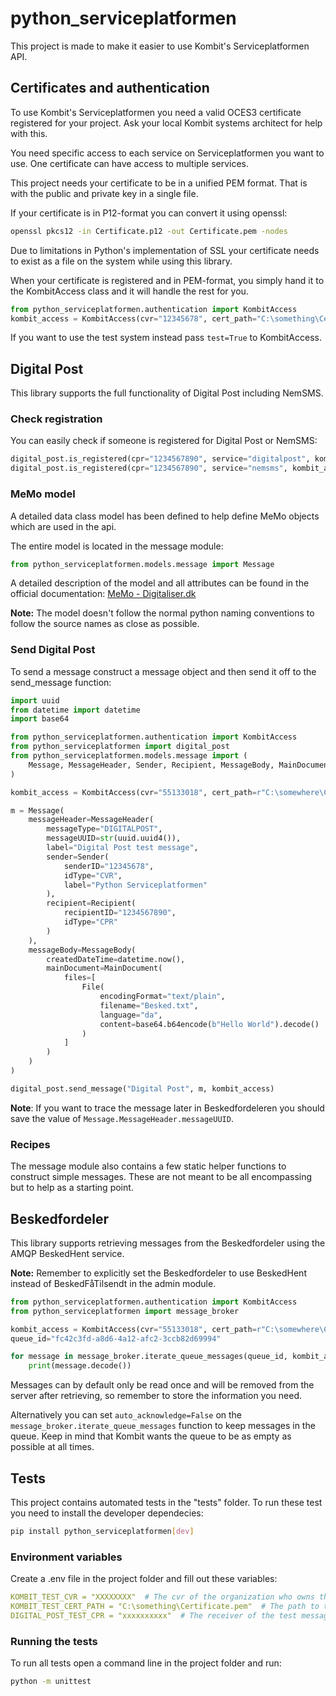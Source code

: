 # python_serviceplatformen

This project is made to make it easier to use Kombit's Serviceplatformen API.

## Certificates and authentication

To use Kombit's Serviceplatformen you need a valid OCES3 certificate registered for your project.
Ask your local Kombit systems architect for help with this.

You need specific access to each service on Serviceplatformen you want to use.
One certificate can have access to multiple services.

This project needs your certificate to be in a unified PEM format. That is
with the public and private key in a single file.

If your certificate is in P12-format you can convert it using openssl:

```bash
openssl pkcs12 -in Certificate.p12 -out Certificate.pem -nodes
```

Due to limitations in Python's implementation of SSL your certificate needs to exist as
a file on the system while using this library.

When your certificate is registered and in PEM-format, you simply hand it to the KombitAccess
class and it will handle the rest for you.

```python
from python_serviceplatformen.authentication import KombitAccess
kombit_access = KombitAccess(cvr="12345678", cert_path="C:\something\Certificate.pem", test=False)
```

If you want to use the test system instead pass `test=True` to KombitAccess.

## Digital Post

This library supports the full functionality of Digital Post including NemSMS.

### Check registration

You can easily check if someone is registered for Digital Post or NemSMS:

```python
digital_post.is_registered(cpr="1234567890", service="digitalpost", kombit_access=kombit_access)
digital_post.is_registered(cpr="1234567890", service="nemsms", kombit_access=kombit_access)
```

### MeMo model

A detailed data class model has been defined to help define MeMo objects which are used
in the api.

The entire model is located in the message module:

```python
from python_serviceplatformen.models.message import Message
```

A detailed description of the model and all attributes can be found in the official documentation:
[MeMo - Digitaliser.dk](https://digitaliser.dk/digital-post/vejledninger/memo)

**Note:** The model doesn't follow the normal python naming conventions to follow the source names as close as possible.

### Send Digital Post

To send a message construct a message object and then send it off to the send_message function:

```python
import uuid
from datetime import datetime
import base64

from python_serviceplatformen.authentication import KombitAccess
from python_serviceplatformen import digital_post
from python_serviceplatformen.models.message import (
    Message, MessageHeader, Sender, Recipient, MessageBody, MainDocument, File
)

kombit_access = KombitAccess(cvr="55133018", cert_path=r"C:\somewhere\Certificate.pem")

m = Message(
    messageHeader=MessageHeader(
        messageType="DIGITALPOST",
        messageUUID=str(uuid.uuid4()),
        label="Digital Post test message",
        sender=Sender(
            senderID="12345678",
            idType="CVR",
            label="Python Serviceplatformen"
        ),
        recipient=Recipient(
            recipientID="1234567890",
            idType="CPR"
        )
    ),
    messageBody=MessageBody(
        createdDateTime=datetime.now(),
        mainDocument=MainDocument(
            files=[
                File(
                    encodingFormat="text/plain",
                    filename="Besked.txt",
                    language="da",
                    content=base64.b64encode(b"Hello World").decode()
                )
            ]
        )
    )
)

digital_post.send_message("Digital Post", m, kombit_access)
```

**Note**: If you want to trace the message later in Beskedfordeleren you should save the value of
`Message.MessageHeader.messageUUID`.

### Recipes

The message module also contains a few static helper functions to construct simple messages. These are not meant to
be all encompassing but to help as a starting point.

## Beskedfordeler

This library supports retrieving messages from the Beskedfordeler using the AMQP BeskedHent service.

**Note:** Remember to explicitly set the Beskedfordeler to use BeskedHent instead of BeskedFåTilsendt in the admin module.

```python
from python_serviceplatformen.authentication import KombitAccess
from python_serviceplatformen import message_broker

kombit_access = KombitAccess(cvr="55133018", cert_path=r"C:\somewhere\Certificate.pem")
queue_id="fc42c3fd-a8d6-4a12-afc2-3ccb82d69994"

for message in message_broker.iterate_queue_messages(queue_id, kombit_access):
    print(message.decode())
```

Messages can by default only be read once and will be removed from the server after retrieving,
so remember to store the information you need.

Alternatively you can set `auto_acknowledge=False` on the `message_broker.iterate_queue_messages` function to
keep messages in the queue. Keep in mind that Kombit wants the queue to be as empty as possible at all times.

## Tests

This project contains automated tests in the "tests" folder.
To run these test you need to install the developer dependecies:

```bash
pip install python_serviceplatformen[dev]
```

### Environment variables

Create a .env file in the project folder and fill out these variables:

```yaml
KOMBIT_TEST_CVR = "XXXXXXXX"  # The cvr of the organization who owns the certificate
KOMBIT_TEST_CERT_PATH = "C:\something\Certificate.pem"  # The path to the certificate file
DIGITAL_POST_TEST_CPR = "xxxxxxxxxx"  # The receiver of the test messages
```

### Running the tests

To run all tests open a command line in the project folder and run:

```bash
python -m unittest
```
